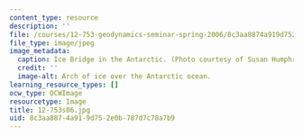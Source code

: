 ```yaml
---
content_type: resource
description: ''
file: /courses/12-753-geodynamics-seminar-spring-2006/8c3aa8874a919d752e0b787d7c78a7b9_12-753s06.jpg
file_type: image/jpeg
image_metadata:
  caption: Ice Bridge in the Antarctic. (Photo courtesy of Susan Humphris, WHOI.)
  credit: ''
  image-alt: Arch of ice over the Antarctic ocean.
learning_resource_types: []
ocw_type: OCWImage
resourcetype: Image
title: 12-753s06.jpg
uid: 8c3aa887-4a91-9d75-2e0b-787d7c78a7b9
---
```


